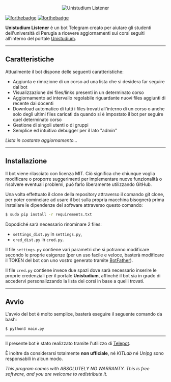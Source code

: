 <p align="center">
<img src="https://i.imgur.com/wgnHNbJ.jpg" alt="Unistudium Listener" />
</p>

[![forthebadge](http://forthebadge.com/images/badges/made-with-python.svg)](https://www.python.org/)
[![forthebadge](http://forthebadge.com/images/badges/cc-by-nd.svg)](https://opensource.org/licenses/MIT)

**Unistudium Listener** è un bot Telegram creato per aiutare gli studenti dell'università di Perugia a ricevere aggiornamenti sui corsi seguiti all'interno del portale [Unistudium](https://www.unistudium.unipg.it/unistudiumpage/aboutUnistudium.htm).

***

## Caratteristiche

Attualmente il bot dispone delle seguenti caratteristiche:
* Aggiunta e rimozione di un corso ad una lista che si desidera far seguire dal bot
* Visualizzazione dei files/links presenti in un determinato corso
* Aggiornamento ad intervallo regolabile riguardante nuovi files aggiunti di recente dai docenti
* Download automatico di tutti i files trovati all'interno di un corso o anche solo degli ultimi files caricati da quando si è impostato il bot per seguire quel determinato corso
* Gestione di singoli utenti o di gruppi
* Semplice ed intuitivo debugger per il lato "admin"

*Lista in costante aggiornamento...*

---

## Installazione

Il bot viene rilasciato con licenza MIT. Ciò significa che chiunque voglia modificare o proporre suggerimenti per implementare nuove funzionalità o risolvere eventuali problemi, può farlo liberamente utilizzando GitHub.

Una volta effettuato il clone della repository attraverso il comando git clone, per poter cominciare ad usare il bot sulla propria macchina bisognerà prima installare le dipendenze del software attraverso questo comando:
```bash
$ sudo pip install -r requirements.txt
```
Dopodiché sarà necessario rinominare 2 files:
* ``settings_dist.py`` in ``settings.py``,
* ``cred_dist.py`` in ``cred.py``.

Il file ``settings.py`` contiene vari parametri che si potranno modificare secondo le proprie esigenze (per un uso facile e veloce, basterà modificare il TOKEN del bot con uno vostro generato tramite [BotFather](http://www.insidevcode.eu/2015/06/27/telegram-3-0-bot/)).

Il file ``cred.py`` contiene invece due spazi dove sarà necessario inserire le proprie credenziali per il portale **Unistudium**, affinché il bot sia in grado di accedervi personalizzando la lista dei corsi in base a quelli trovati.

---

## Avvio
L'avvio del bot è molto semplice, basterà eseguire il seguente comando da bash:
```bash
$ python3 main.py
```

---
Il presente bot è stato realizzato tramite l'utilizzo di [Telepot](https://github.com/nickoala/telepot).

È inoltre da considerarsi totalmente **non ufficiale**, né *KITLab* né *Unipg* sono responsabili in alcun modo.

*This program comes with ABSOLUTELY NO WARRANTY.
This is free software, and you are welcome to redistribute it.*
